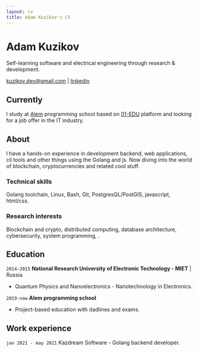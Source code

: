 ```yaml
---
layout: cv
title: Adam Kuzikov's CV
---
```

# Adam Kuzikov
Self-learning software and electrical engineering through research & development.

<div id="webaddress">
<a href="kuzikov.dev@gmail.com">kuzikov.dev@gmail.com</a>
| <a href="https://linkedin.com/in/kuzikov-dev">linkedin</a>
</div>


## Currently

I study at [Alem](https://alem.school) programming school based on [01-EDU](https://01-edu.org) platform and looking for a job offer in the IT industry.


## About

I have a hands-on experience in development backend, web applications, cli tools and other things using the Golang and js.
Now diving into the world of blockchain, cryptocurrencies and related cool stuff.


### Technical skills

Golang toolchain, Linux, Bash, Git, PostgresQL/PostGIS, javascript, html/css.


### Research interests

Blockchain and crypto, distributed computing, database architecture, cybersecurity, system programming, .


## Education

`2014-2015`
__National Research University of Electronic Technology - MIET__ | Russia

- Quantum Physics and Nanoelectronics - Nanotechnology in
 Electronics.

`2019-now`
__Alem programming school__

- Project-based education with dadlines and exams.


## Work experience

`jan 2021 - may 2021`
Kazdream Software - Golang backend developer.



<!-- ### Footer

Last updated: Nov 2021 -->

